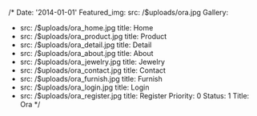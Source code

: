/*
Date: '2014-01-01'
Featured_img:
  src: /$uploads/ora.jpg
Gallery:
- src: /$uploads/ora_home.jpg
  title: Home
- src: /$uploads/ora_product.jpg
  title: Product
- src: /$uploads/ora_detail.jpg
  title: Detail
- src: /$uploads/ora_about.jpg
  title: About
- src: /$uploads/ora_jewelry.jpg
  title: Jewelry
- src: /$uploads/ora_contact.jpg
  title: Contact
- src: /$uploads/ora_furnish.jpg
  title: Furnish
- src: /$uploads/ora_login.jpg
  title: Login
- src: /$uploads/ora_register.jpg
  title: Register
Priority: 0
Status: 1
Title: Ora
*/
